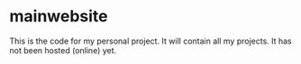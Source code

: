 # mainwebsite
This is the code for my personal project. It will contain all my projects. It has not been hosted (online) yet.
